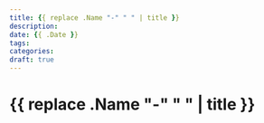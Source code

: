 ```yaml
---
title: {{ replace .Name "-" " " | title }}
description:
date: {{ .Date }}
tags:
categories:
draft: true
---
```


# {{ replace .Name "-" " " | title }}
